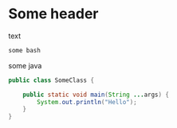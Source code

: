 # Some header

text

```bash
some bash
```

some java
```java
public class SomeClass {

    public static void main(String ...args) {
        System.out.println("Hello");
    }
}

```